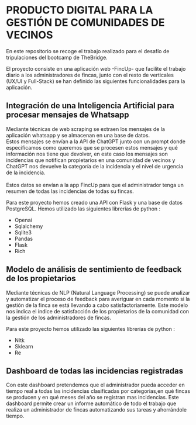 # PRODUCTO DIGITAL PARA LA GESTIÓN DE COMUNIDADES DE VECINOS

En este repositorio se recoge el trabajo realizado para el desafío de tripulaciones del bootcamp de TheBridge.<br>

El proyecto consiste en una aplicación web -FincUp- que facilite el trabajo diario a los administradores de fincas, junto con el resto de verticales (UX/UI y Full-Stack) se han definido las siguientes funcionalidades para la aplicación.<br>

## Integración de una Inteligencia Artificial para procesar mensajes de Whatsapp <br>
Mediante técnicas de web scraping se extraen los mensajes de la aplicación whatsapp y se almacenan en una base de datos.<br> 
Estos mensajes se envían a la API de ChatGPT junto con un prompt donde especificamos como queremos que se procesen estos mensajes y qué información nos tiene que devolver, en este caso los mensajes son incidencias que notifican propietarios en una comunidad de vecinos y ChatGPT nos devuelve la categoría de la incidencia y el nivel de urgencia de la incidencia.<br>  
Estos datos se envían a la app FincUp para que el administrador tenga un resumen de todas las incidencias de todas su fincas.<br>

Para este proyecto hemos creado una API con Flask y una base de datos PostgreSQL. Hemos utilizado las siguientes librerías de python : <br>
- Openai                     
- Sqlalchemy        
- Sqlite3 
- Pandas
- Flask
- Rich

## Modelo de análisis de sentimiento de feedback de los propietarios <br>
Mediante técnicas de NLP (Natural Language Processing) se puede analizar y automatizar el proceso de feedback para averiguar en cada momento si la gestión de la finca se está llevando a cabo satisfactoriamente. Este modelo nos indica el índice de satisfacción de los propietarios de la comunidad con la gestión de los administradores de fincas.<br>

Para este proyecto hemos utilizado las siguientes librerías de python : <br> 
- Nltk
- Sklearn
- Re

## Dashboard de todas las incidencias registradas<br>
Con este dashboard pretendemos que el administrador pueda acceder en tiempo real a todas las incidencias clasificadas por categorias,en qué fincas se producen y en qué meses del año se registran mas incidencias. Este dashboard permite crear un informe automático de todo el trabajo que realiza un administrador de fincas automatizando sus tareas y ahorrándole tiempo.
